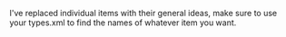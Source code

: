 I've replaced individual items with their general ideas, make sure to use your types.xml to find the names of whatever item you want.

